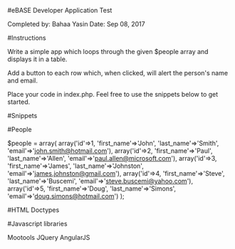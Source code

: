 #eBASE Developer Application Test
  
Completed by: Bahaa Yasin
Date: Sep 08, 2017

#Instructions

Write a simple app which loops through the given $people array and displays it in a table.

Add a button to each row which, when clicked, will alert the person's name and email.

Place your code in index.php. Feel free to use the snippets below to get started.

#Snippets

#People

$people = array(
   array('id'=>1, 'first_name'=>'John', 'last_name'=>'Smith', 'email'=>'john.smith@hotmail.com'),
   array('id'=>2, 'first_name'=>'Paul', 'last_name'=>'Allen', 'email'=>'paul.allen@microsoft.com'),
   array('id'=>3, 'first_name'=>'James', 'last_name'=>'Johnston', 'email'=>'james.johnston@gmail.com'),
   array('id'=>4, 'first_name'=>'Steve', 'last_name'=>'Buscemi', 'email'=>'steve.buscemi@yahoo.com'),
   array('id'=>5, 'first_name'=>'Doug', 'last_name'=>'Simons', 'email'=>'doug.simons@hotmail.com')
);

#HTML Doctypes

<!doctype html>

<!DOCTYPE html PUBLIC "-//W3C//DTD XHTML 1.0 Strict//EN"
"http://www.w3.org/TR/xhtml1/DTD/xhtml1-strict.dtd">

<!DOCTYPE HTML PUBLIC "-//W3C//DTD HTML 4.01//EN"
	"http://www.w3.org/TR/html4/strict.dtd">

<!DOCTYPE HTML PUBLIC "-//W3C//DTD HTML 4.01 Transitional//EN"
	"http://www.w3.org/TR/html4/loose.dtd">
	
#Javascript libraries

Mootools <script src="//ajax.googleapis.com/ajax/libs/mootools/1.5.2/mootools.min.js"></script>
JQuery <script src="//ajax.googleapis.com/ajax/libs/jquery/1.11.3/jquery.min.js"></script>
AngularJS <script src="ajax.googleapis.com/ajax/libs/angularjs/1.3.15/angular.min.js"></script>




